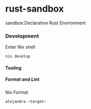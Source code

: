 # rust-sandbox
sandbox:Declarative Rust Environment

### Development
Enter Nix shell
```sh
nix develop
```

#### Tooling
##### Format and Lint
Nix Format
```sh
alejandra <target>
```

